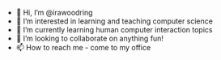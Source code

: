 - 👋 Hi, I’m @irawoodring
- 👀 I’m interested in learning and teaching computer science
- 🌱 I’m currently learning human computer interaction topics
- 💞️ I’m looking to collaborate on anything fun!
- 📫 How to reach me - come to my office

<!---
irawoodring/irawoodring is a ✨ special ✨ repository because its `README.md` (this file) appears on your GitHub profile.
You can click the Preview link to take a look at your changes.
--->
